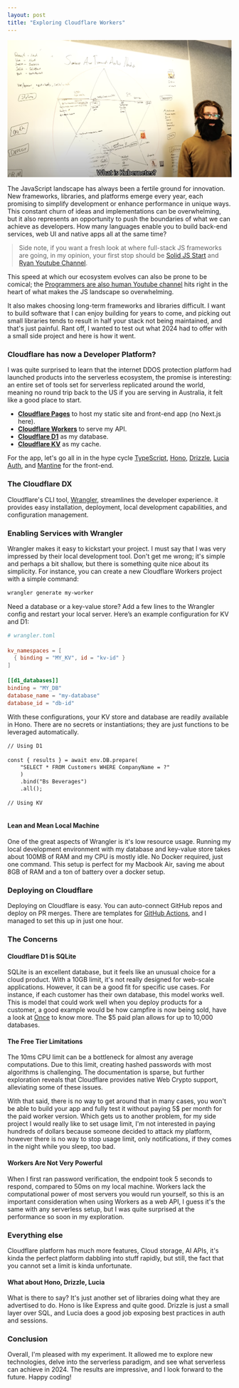 ```yaml
---
layout: post
title: "Exploring Cloudflare Workers"
---
```


<style>
     h1 {
        font-weight: normal;
        line-height: 1.5em;
        font-size: 28px;
        margin-bottom: 10px;
    }
    .post-title {
        margin-bottom: -0.5rem;
    }
    blockquote {
        margin-left: 10px;
        margin-right: 10px;
    }
    h2 { font-weight: normal; }
    .w {
        padding: 3em 1em;
    }
</style>

![](https://github.com/posabsolute/posabsolute.github.io/raw/main/_posts/jsdev.png)

The JavaScript landscape has always been a fertile ground for innovation. New frameworks, libraries, and platforms emerge every year, each promising to simplify development or enhance performance in unique ways. This constant churn of ideas and implementations can be overwhelming, but it also represents an opportunity to push the boundaries of what we can achieve as developers. How many languages enable you to build back-end services, web UI and native apps all at the same time? 

> Side note, if you want a fresh look at where full-stack JS frameworks are going, in my opinion, your first stop should be [Solid JS Start](https://start.solidjs.com/) and [Ryan Youtube Channel](https://www.youtube.com/@ryansolid).

This speed at which our ecosystem evolves can also be prone to be comical; the [Programmers are also human Youtube channel](https://www.youtube.com/watch?v=aWfYxg-Ypm4) hits right in the heart of what makes the JS landscape so overwhelming.

It also makes choosing long-term frameworks and libraries difficult. I want to build software that I can enjoy building for years to come, and picking out small libraries tends to result in half your stack not being maintained, and that's just painful. Rant off, I wanted to test out what 2024 had to offer with a small side project and here is how it went.

### Cloudflare has now a Developer Platform?

I was quite surprised to learn that the internet DDOS protection platform had launched products into the serverless ecosystem, the promise is interesting: an entire set of tools set for serverless replicated around the world, meaning no round trip back to the US if you are serving in Australia, it felt like a good place to start.

- **[Cloudflare Pages](https://pages.cloudflare.com/)** to host my static site and front-end app (no Next.js here).
- **[Cloudflare Workers](https://workers.cloudflare.com/)** to serve my API.
- **[Cloudflare D1](https://developers.cloudflare.com/d1/)** as my database.
- **[Cloudflare KV](https://developers.cloudflare.com/workers/learning/how-kv-works/)** as my cache.

For the app, let's go all in in the hype cycle [TypeScript](https://www.typescriptlang.org/), [Hono](https://honojs.dev/), [Drizzle](https://github.com/drizzle-team/drizzle-orm), [Lucia Auth](https://lucia-auth.vercel.app/), and [Mantine](https://mantine.dev/) for the front-end.

### The Cloudflare DX

Cloudflare's CLI tool, [Wrangler](https://developers.cloudflare.com/workers/wrangler/), streamlines the developer experience. it provides easy installation, deployment, local development capabilities, and configuration management.

### Enabling Services with Wrangler

Wrangler makes it easy to kickstart your project. I must say that I was very impressed by their local development tool. Don't get me wrong; it's simple and perhaps a bit shallow, but there is something quite nice about its simplicity. For instance, you can create a new Cloudflare Workers project with a simple command:

```sh
wrangler generate my-worker
```

Need a database or a key-value store? Add a few lines to the Wrangler config and restart your local server. Here’s an example configuration for KV and D1:

```toml
# wrangler.toml

kv_namespaces = [
  { binding = "MY_KV", id = "kv-id" }
]

[[d1_databases]]
binding = "MY_DB"
database_name = "my-database"
database_id = "db-id"
```

With these configurations, your KV store and database are readily available in Hono. There are no secrets or instantiations; they are just functions to be leveraged automatically.

```
// Using D1

const { results } = await env.DB.prepare(
    "SELECT * FROM Customers WHERE CompanyName = ?"
    )
    .bind("Bs Beverages")
    .all();

// Using KV


```


#### Lean and Mean Local Machine

One of the great aspects of Wrangler is it's low resource usage. Running my local development environment with my database and key-value store takes about 100MB of RAM and my CPU is mostly idle. No Docker required, just one command. This setup is perfect for my Macbook Air, saving me about 8GB of RAM and a ton of battery over a docker setup. 

### Deploying on Cloudflare

Deploying on Cloudflare is easy. You can auto-connect GitHub repos and deploy on PR merges. There are templates for [GitHub Actions](https://github.com/marketplace/actions/deploy-to-cloudflare-workers), and I managed to set this up in just one hour.

### The Concerns

#### Cloudflare D1 is SQLite

SQLite is an excellent database, but it feels like an unusual choice for a cloud product. With a 10GB limit, it's not really designed for web-scale applications. However, it can be a good fit for specific use cases. For instance, if each customer has their own database, this model works well. This is model that could work well when you deploy products for a customer, a good example would be how campfire is now being sold, have a look at [Once](https://once.com/) to know more. The $5 paid plan allows for up to 10,000 databases. 

#### The Free Tier Limitations

The 10ms CPU limit can be a bottleneck for  almost any average computations. Due to this limit, creating hashed passwords with most algorithms is challenging. The documentation is sparse, but further exploration reveals that Cloudflare provides native Web Crypto support, alleviating some of these issues.

With that said, there is no way to get around that in many cases, you won't be able to build your app and fully test it without paying 5$ per month for the paid worker version. Which gets us to another problem, for my side project I would really like to set usage limit, I'm not interested in paying hundreds of dollars because someone decided to attack my platform, however there is no way to stop usage limit, only notifications, if they comes in the night while you sleep, too bad.

#### Workers Are Not Very Powerful

When I first ran password verification, the endpoint took 5 seconds to respond, compared to 50ms on my local machine. Workers lack the computational power of most servers you would run yourself, so this is an important consideration when using Workers as a web API, I guess it's the same with any serverless setup, but I was quite surprised at the performance so soon in my exploration.

### Everything else

Cloudflare platform has much more features, Cloud storage, AI APIs, it's kinda the perfect platform dabbling into stuff rapidly, but still, the fact that you cannot set a limit is kinda unfortunate.


#### What about Hono, Drizzle, Lucia

What is there to say? It's just another set of libraries doing what they are advertised to do. Hono is like Express and quite good. Drizzle is just a small layer over SQL, and Lucia does a good job exposing best practices in auth and sessions.

### Conclusion

Overall, I'm pleased with my experiment. It allowed me to explore new technologies, delve into the serverless paradigm, and see what serverless can achieve in 2024. The results are impressive, and I look forward to the future. Happy coding!
